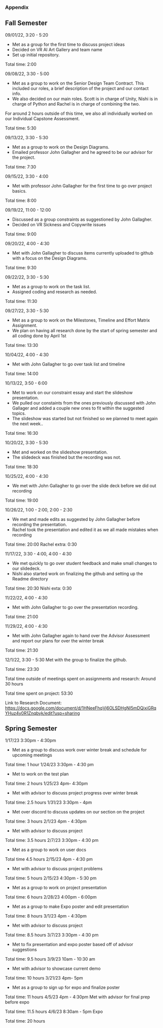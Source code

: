 ### Appendix

## Fall Semester
09/01/22, 3:20 - 5:20
* Met as a group for the first time to discuss project ideas
* Decided on VR AI Art Gallery and team name
* Set up initial repository.

Total time: 2:00

09/08/22, 3:30 - 5:00
* Met as a group to work on the Senior Design Team Contract. This included our roles, a brief description of the project and our contact info.
* We also decided on our main roles. Scott is in charge of Unity, Nishi is in charge of Python and Rachel is in charge of combining the two.

For around 2 hours outside of this time, we also all individually worked on our Individual Capstone Assessment.

Total time: 5:30

09/13/22, 3:30 - 5:30
* Met as a group to work on the Design Diagrams. 
* Emailed professor John Gallagher and he agreed to be our advisor for the project.

Total time: 7:30

09/15/22, 3:30 - 4:00
* Met with professor John Gallagher for the first time to go over project basics.

Total time: 8:00

09/19/22, 11:00 - 12:00
* Discussed as a group constraints as suggestioned by John Gallagher.
* Decided on VR Sickness and Copywrite issues

Total time: 9:00

09/20/22, 4:00 - 4:30
* Met with John Gallagher to discuss items currently uploaded to github with a focus on the Design Diagrams.

Total time: 9:30

09/22/22, 3:30 - 5:30
* Met as a group to work on the task list.
* Assigned coding and research as needed.

Total time: 11:30

09/27/22, 3:30 - 5:30
* Met as a group to work on the Milestones, Timeline and Effort Matrix Assignment.
* We plan on having all research done by the start of spring semester and all coding done by April 1st

Total time: 13:30

10/04/22, 4:00 - 4:30
* Met with John Gallagher to go over task list and timeline

Total time: 14:00

10/13/22, 3:50 - 6:00
* Met to work on our constraint essay and start the slideshow presentation.
* We pulled our constaints from the ones previously discussed with John Gallager and added a couple new ones to fit within the suggested topics.
* The slideshow was started but not finished so we planned to meet again the next week..

Total time: 16:30

10/20/22, 3:30 - 5:30
* Met and worked on the slideshow presentation.
* The slidedeck was finished but the recording was not.

Total time: 18:30

10/25/22, 4:00 - 4:30
* We met with John Gallagher to go over the slide deck before we did out recording

Total time: 19:00

10/26/22, 1:00 - 2:00, 2:00 - 2:30
* We met and made edits as suggested by John Gallagher before recording the presentation.
* Rachel took the presentation and edited it as we all made mistakes when recording

Total time: 20:00
Rachel extra: 0:30

11/17/22, 3:30 - 4:00, 4:00 - 4:30
* We met quickly to go over student feedback and make small changes to our slidedeck.
* Nishi also started work on finalizing the github and setting up the Readme directory

Total time: 20:30
Nishi exta: 0:30

11/22/22, 4:00 - 4:30
* Met with John Gallagher to go over the presentation recording.

Total time: 21:00

11/29/22, 4:00 - 4:30
* Met with John Gallagher again to hand over the Advisor Assessment and report our plans for over the winter break

Total time: 21:30

12/1/22, 3:30 - 5:30
Met with the group to finalize the github.

Total time: 23:30

Total time outside of meetings spent on assignments and research: Around 30 hours

Total time spent on project: 53:30

Link to Research Document: https://docs.google.com/document/d/1HNeeFhqVj6OLSDHgNI5mDQixiGRqYHuz4y0R1Znqbyk/edit?usp=sharing

## Spring Semester
1/17/23 3:30pm - 4:30pm
* Met as a group to discuss work over winter break and schedule for upcoming meetings

Total time: 1 hour
1/24/23 3:30pm - 4:30 pm
* Met to work on the test plan

Total time: 2 hours
1/25/23 4pm- 4:30pm
* Met with advisor to discuss project progress over winter break

Total time: 2.5 hours
1/31/23 3:30pm - 4pm
* Met over discord to discuss updates on our section on the project

Total time: 3 hours
2/1/23 4pm - 4:30pm
* Met with advisor to discuss project

Total time: 3.5 hours
2/7/23 3:30pm - 4:30 pm
* Met as a group to work on user docs

Total time 4.5 hours
2/15/23 4pm - 4:30 pm
* Met with advisor to discuss project problems

Total time: 5 hours
2/15/23 4:30pm - 5:30 pm
* Met as a group to work on project presentation

Total time: 6 hours
2/28/23 4:00pm - 6:00pm
* Met as a group to make Expo poster and edit presentation

Total time: 8 hours
3/1/23 4pm - 4:30pm
* Met with advisor to discuss project

Total time: 8.5 hours
3/7/23 3:30pm - 4:30 pm
* Met to fix presentation and expo poster based off of advisor suggestions

Total time: 9.5 hours
3/9/23 10am - 10:30 am
* Met with advisor to showcase current demo

Total time: 10 hours
3/21/23 4pm- 5pm
* Met as a group to sign up for expo and finalize poster

Total time: 11 hours
4/5/23 4pm - 4:30pm
Met with advisor for final prep before expo

Total time: 11.5 hours
4/6/23 8:30am - 5pm
Expo

Total time: 20 hours

